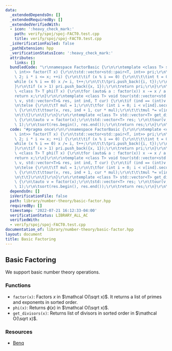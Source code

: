 ```yaml
---
data:
  _extendedDependsOn: []
  _extendedRequiredBy: []
  _extendedVerifiedWith:
  - icon: ':heavy_check_mark:'
    path: verify/spoj/spoj-FACT0.test.cpp
    title: verify/spoj/spoj-FACT0.test.cpp
  _isVerificationFailed: false
  _pathExtension: hpp
  _verificationStatusIcon: ':heavy_check_mark:'
  attributes:
    links: []
  bundledCode: "\r\nnamespace FactorBasic {\r\n\r\ntemplate <class T> std::vector<std::pair<T,\
    \ int>> factor(T x) {\r\n\tstd::vector<std::pair<T, int>> pri;\r\n\tfor (T i =\
    \ 2; i * i <= x; ++i) {\r\n\t\tif (x % i == 0) {\r\n\t\t\tint t = 0;\r\n\t\t\t\
    while (x % i == 0) x /= i, t++;\r\n\t\t\tpri.push_back({i, t});\r\n\t\t}\r\n\t\
    }\r\n\tif (x > 1) pri.push_back({x, 1});\r\n\treturn pri;\r\n}\r\n\r\ntemplate\
    \ <class T> T phi(T x) {\r\n\tfor (auto& a : factor(x)) x -= x / a.first;\r\n\t\
    return x;\r\n}\r\n\r\ntemplate <class T> void tour(std::vector<std::pair<T, int>>&\
    \ v, std::vector<T>& res, int ind, T cur) {\r\n\tif (ind == (int)v.size()) res.push_back(cur);\r\
    \n\telse {\r\n\t\tT mul = 1;\r\n\t\tfor (int i = 0; i < v[ind].second + 1; i++)\
    \ {\r\n\t\t\ttour(v, res, ind + 1, cur * mul);\r\n\t\t\tmul *= v[ind].first;\r\
    \n\t\t}\r\n\t}\r\n}\r\n\r\ntemplate <class T> std::vector<T> get_divisor(T x)\
    \ {\r\n\tauto v = factor(x);\r\n\tstd::vector<T> res; \r\n\ttour(v, res, 0, (T)\
    \ 1);\r\n\tsort(res.begin(), res.end());\r\n\treturn res;\r\n}\r\n\r\n}\n"
  code: "#pragma once\r\n\r\nnamespace FactorBasic {\r\n\r\ntemplate <class T> std::vector<std::pair<T,\
    \ int>> factor(T x) {\r\n\tstd::vector<std::pair<T, int>> pri;\r\n\tfor (T i =\
    \ 2; i * i <= x; ++i) {\r\n\t\tif (x % i == 0) {\r\n\t\t\tint t = 0;\r\n\t\t\t\
    while (x % i == 0) x /= i, t++;\r\n\t\t\tpri.push_back({i, t});\r\n\t\t}\r\n\t\
    }\r\n\tif (x > 1) pri.push_back({x, 1});\r\n\treturn pri;\r\n}\r\n\r\ntemplate\
    \ <class T> T phi(T x) {\r\n\tfor (auto& a : factor(x)) x -= x / a.first;\r\n\t\
    return x;\r\n}\r\n\r\ntemplate <class T> void tour(std::vector<std::pair<T, int>>&\
    \ v, std::vector<T>& res, int ind, T cur) {\r\n\tif (ind == (int)v.size()) res.push_back(cur);\r\
    \n\telse {\r\n\t\tT mul = 1;\r\n\t\tfor (int i = 0; i < v[ind].second + 1; i++)\
    \ {\r\n\t\t\ttour(v, res, ind + 1, cur * mul);\r\n\t\t\tmul *= v[ind].first;\r\
    \n\t\t}\r\n\t}\r\n}\r\n\r\ntemplate <class T> std::vector<T> get_divisor(T x)\
    \ {\r\n\tauto v = factor(x);\r\n\tstd::vector<T> res; \r\n\ttour(v, res, 0, (T)\
    \ 1);\r\n\tsort(res.begin(), res.end());\r\n\treturn res;\r\n}\r\n\r\n}"
  dependsOn: []
  isVerificationFile: false
  path: library/number-theory/basic-factor.hpp
  requiredBy: []
  timestamp: '2022-07-21 16:12:33-04:00'
  verificationStatus: LIBRARY_ALL_AC
  verifiedWith:
  - verify/spoj/spoj-FACT0.test.cpp
documentation_of: library/number-theory/basic-factor.hpp
layout: document
title: Basic Factoring
---
```


## Basic Factoring

We support basic number theory operations. 

### Functions
- `factor(x)`: Factors $x$ in $\mathcal O(\sqrt x)$. It returns a list of primes and exponents in sorted order. 
- `phi(x)`: Returns $\phi(x)$ in $\mathcal O(\sqrt x)$.
- `get_divisors(x)`: Returns list of divisors in sorted order in $\mathcal O(\sqrt x)$. 

### Resources
- [Benq](https://github.com/bqi343/USACO/blob/master/Implementations/content/number-theory%20(11.1)/Primality/FactorBasic.h)
